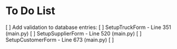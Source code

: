 # To Do List

[ ] Add validation to database entries:
    [ ] SetupTruckForm - Line 351 (main.py)
    [ ] SetupSupplierForm - Line 520 (main.py)
    [ ] SetupCustomerForm - Line 673 (main.py)
    [ ] 
